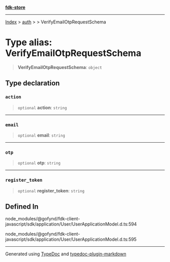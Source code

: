 [**fdk-store**](../../../README.md)
***

[Index](../../../API.md) > [auth](../../README.md) > [<internal>](../README.md) > VerifyEmailOtpRequestSchema

# Type alias: VerifyEmailOtpRequestSchema

> **VerifyEmailOtpRequestSchema**: `object`

## Type declaration

### `action`

> `optional` **action**: `string`

***

### `email`

> `optional` **email**: `string`

***

### `otp`

> `optional` **otp**: `string`

***

### `register_token`

> `optional` **register\_token**: `string`

## Defined In

node\_modules/@gofynd/fdk-client-javascript/sdk/application/User/UserApplicationModel.d.ts:594

node\_modules/@gofynd/fdk-client-javascript/sdk/application/User/UserApplicationModel.d.ts:595

***
Generated using [TypeDoc](https://typedoc.org/) and [typedoc-plugin-markdown](https://www.npmjs.com/package/typedoc-plugin-markdown)
